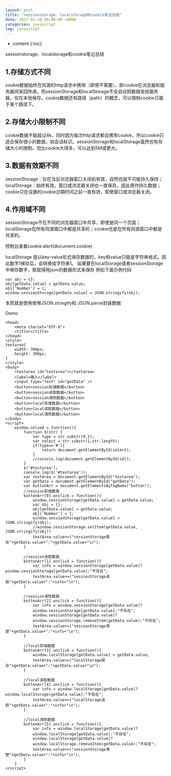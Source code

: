```yaml
---
layout: post
title: "sessionstorage、localstorage和cookie笔记总结"
date: 2017-02-18 09:00:00 +0800 
categories: javascript
tag: javascript
---
```

* content
{:toc}

sessionstorage、localstorage和cookie笔记总结

<!-- more -->

## 1.存储方式不同
cookie数据始终在同源的http请求中携带（即使不需要），即cookie在浏览器和服务器间来回传递。而sessionStorage和localStorage不会自动把数据发给服务器，仅在本地保存。cookie数据还有路径（path）的概念，可以限制cookie只属于某个路径下。

## 2.存储大小限制不同
cookie数据不能超过4k，同时因为每次http请求都会携带cookie，所以cookie只适合保存很小的数据，如会话标识。sessionStorage和localStorage虽然也有存储大小的限制，但比cookie大得多，可以达到5M或更大。

## 3.数据有效期不同
sessionStorage：仅在当前浏览器窗口关闭前有效，自然也就不可能持久保持；
localStorage：始终有效，窗口或浏览器关闭也一直保存，因此用作持久数据；
cookie只在设置的cookie过期时间之前一直有效，即使窗口或浏览器关闭。

## 4.作用域不同
sessionStorage不在不同的浏览器窗口中共享，即使是同一个页面；
localStorage在所有同源窗口中都是共享的；cookie也是在所有同源窗口中都是共享的。

控制台查看cookie:alert(document.cookie)

localStorage 是以key-value形式保存数据的，key和value只能是字符串格式。因此数字1保存后，会转换成字符串1。
如果要在localStorage或者sessionStorage中保存数字，那就得用json的数据形式来保存
例如下面示例代码

    var obj = {};
    obj[getData.value] = getData.value;
    obj['Number'] = 1;
    window.sessionStorage[getData.value] = JSON.stringify(obj);

本质就是使用使用JSON.stringify和 JSON.parse封装数据

Demo

    <head>
        <meta charset="UTF-8">
        <title></title>
    </head>
    <style>
    textarea{
        width: 300px;
        height: 300px;
    }
    </style>
    <body>
        <textarea id="textarea"></textarea>
        <label>输入</label>
        <input type="text" id="getData" />
        <button>session存储数据</button>
        <button>session读取数据</button>
        <button>session清除数据</button>
        <button>local存储数据</button>
        <button>local读取数据</button>
        <button>local清除数据</button>
    </body>
    <script>
        window.onload = function(){
            function $(str) {
                var type = str.substr(0,1);
                var select = str.substr(1,str.length);
                if(type=='#'){
                    return document.getElementById(select);
                }
                //console.log(document.getElementById(id));
            }
            $('#textarea');
            console.log($('#textarea'));
            var textArea = document.getElementById("textarea");
            var getData = document.getElementById("getData");
            var buttonArr = document.getElementsByTagName("button");
            //session存储数据
            buttonArr[0].onclick = function(){
                window.sessionStorage[getData.value] = getData.value;
                var obj = {};
                obj[getData.value] = getData.value;
                obj['Number'] = 1;
                window.sessionStorage[getData.value] = JSON.stringify(obj);
                //window.sessionStorage.setItem(getData.value, JSON.stringify(obj))
                textArea.value+=("sessionStorage保存"+getData.value+":"+getData.value+"\n");
            }

            //session读取数据
            buttonArr[1].onclick = function(){
                var info = window.sessionStorage[getData.value]?window.sessionStorage[getData.value]:"不存在";
                textArea.value+=("sessionStorage读取"+getData.value+":"+info+"\n");
            }

            //session清除数据
            buttonArr[2].onclick = function(){
                var info = window.sessionStorage[getData.value]?
                window.sessionStorage[getData.value]:"不存在";
                window.sessionStorage[getData.value]?
                window.sessionStorage.removeItem(getData.value):"不存在";
                textArea.value+=("sessionStorage清楚"+getData.value+":"+info+"\n");
            }

            //local存储数据
            buttonArr[3].onclick = function(){
                window.localStorage[getData.value] = getData.value;
                textArea.value+=("localStorage保存"+getData.value+":"+getData.value+"\n");
            }

            //local读取数据
            buttonArr[4].onclick = function(){
                var info = window.localStorage[getData.value]?window.localStorage[getData.value]:"不存在";
                textArea.value+=("localStorage读取"+getData.value+":"+info+"\n");
            }

            //local清除数据
            buttonArr[5].onclick = function(){
                var info = window.localStorage[getData.value]?
                window.localStorage[getData.value]:"不存在";
                window.localStorage[getData.value]?
                window.localStorage.removeItem(getData.value):"不存在";
                textArea.value+=("sessionStorage清楚"+getData.value+":"+info+"\n");
            }
        }
    </script>
